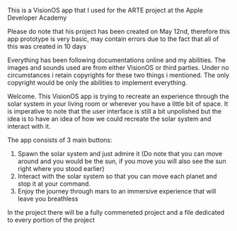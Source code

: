 This is a VisionOS app that I used for the ARTE project at the Apple Developer Academy

Please do note that his project has been created on May 12nd, therefore this app prototype is very basic, may contain errors due to the fact that all of this was created in 10 days

Everything has been following documentations online and my abilities. The images and sounds used are from either VisionOS or third parties. Under no circumstances i retain copyrights for these two things i mentioned. The only copyright would be only the abilities to implement everything.

Welcome. This VisionOS app is trying to recreate an experience through the solar system in your living room or wherever you have a little bit of space. 
It is imperative to note that the user interface is still a bit unpolished but the idea is to have an idea of how we could recreate the solar system and interact with it.

The app consists of 3 main buttons:

1) Spawn the solar system and just admire it (Do note that you can move around and you would be the sun, if you move you will also see the sun right where you stood earlier)
2) Interact with the solar system so that you can move each planet and stop it at your command.
3) Enjoy the journey through mars to an immersive experience that will leave you breathless

In the project there will be a fully commeneted project and a file dedicated to every portion of the project
